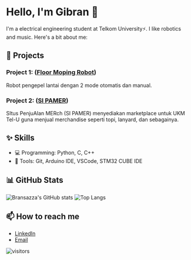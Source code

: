 # Hello, I'm Gibran 👋

I'm a electrical engineering student at Telkom University⚡. I like robotics and music. Here's a bit about me:

## 🚀 Projects
### Project 1: ([Floor Moping Robot](https://github.com/bransazza/floor-moping-robot.git))
Robot pengepel lantai dengan 2 mode otomatis dan manual.
### Project 2: ([SI PAMER](https://github.com/bransazza/webdev1-project.git))
SItus PenjuAlan MERch (SI PAMER) menyediakan marketplace untuk UKM Tel-U guna menjual merchandise seperti topi, lanyard, dan sebagainya.

## ✨ Skills
- 💻 Programming: Python, C, C++
- 🔧 Tools: Git, Arduino IDE, VSCode, STM32 CUBE IDE

## 📊 GitHub Stats
![Bransazza's GitHub stats](https://github-readme-stats.vercel.app/api?username=bransazza&show_icons=true)
![Top Langs](https://github-readme-stats.vercel.app/api/top-langs/?username=bransazza&layout=compact)

## 📫 How to reach me
- [LinkedIn](www.linkedin.com/in/gibran-reza-al-ghazzali-1380a0322)
- [Email](mailto:gibranreza0@gmail.com)

![visitors](https://hits.seeyoufarm.com/api/count/incr/badge.svg?url=https://github.com/bransazza&title=Profile%20Views)

